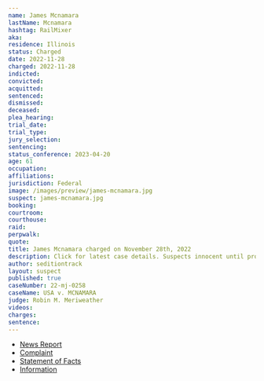 ```yaml
---
name: James Mcnamara
lastName: Mcnamara
hashtag: RailMixer
aka:
residence: Illinois
status: Charged
date: 2022-11-28
charged: 2022-11-28
indicted:
convicted:
acquitted:
sentenced:
dismissed:
deceased:
plea_hearing:
trial_date:
trial_type:
jury_selection:
sentencing:
status_conference: 2023-04-20
age: 61
occupation:
affiliations:
jurisdiction: Federal
image: /images/preview/james-mcnamara.jpg
suspect: james-mcnamara.jpg
booking:
courtroom:
courthouse:
raid:
perpwalk:
quote:
title: James Mcnamara charged on November 28th, 2022
description: Click for latest case details. Suspects innocent until proven guilty.
author: seditiontrack
layout: suspect
published: true
caseNumber: 22-mj-0258
caseName: USA v. MCNAMARA
judge: Robin M. Meriweather
videos:
charges:
sentence:
---
```

- [News Report](https://chicago.suntimes.com/metro-state/2022/11/30/23487204/chicago-area-man-charged-in-jan-6-riot-accused-of-ramming-capitol-doors)
- [Complaint](https://www.justice.gov/usao-dc/case-multi-defendant/file/1555036/download)
- [Statement of Facts](https://www.justice.gov/usao-dc/case-multi-defendant/file/1555041/download)
- [Information](https://storage.courtlistener.com/recap/gov.uscourts.dcd.253963/gov.uscourts.dcd.253963.25.0_1.pdf)

